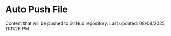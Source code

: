 # Auto Push File

Content that will be pushed to GitHub repository.
Last updated: 08/08/2025, 11:11:26 PM